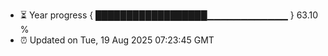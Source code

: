 - ⏳ Year progress { ██████████████████▁▁▁▁▁▁▁▁▁▁▁▁ } 63.10 %
- ⏰ Updated on Tue, 19 Aug 2025 07:23:45 GMT

